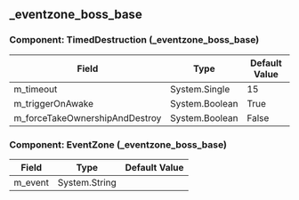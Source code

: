 ## _eventzone_boss_base

### Component: TimedDestruction (_eventzone_boss_base)

|Field|Type|Default Value|
|---|---|---|
|m_timeout|System.Single|15|
|m_triggerOnAwake|System.Boolean|True|
|m_forceTakeOwnershipAndDestroy|System.Boolean|False|

### Component: EventZone (_eventzone_boss_base)

|Field|Type|Default Value|
|---|---|---|
|m_event|System.String||

